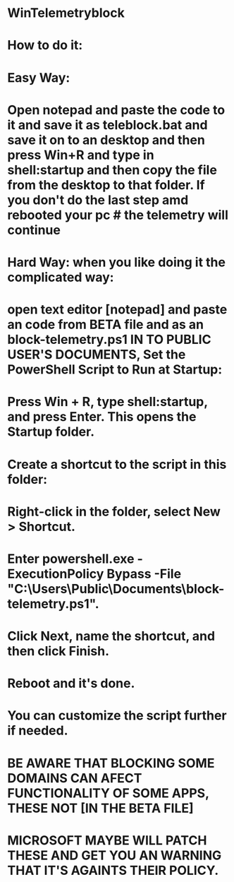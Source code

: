 # WinTelemetryblock
# How to do it:
# Easy Way:
# Open notepad and paste the code to it and save it as teleblock.bat and save it on to an desktop and then press Win+R and type in shell:startup and then copy the file from the desktop to that folder. If you don't do the last step amd rebooted your pc # the telemetry will continue
#
#
# Hard Way: when you like doing it the complicated way:
# open text editor [notepad] and paste an code from BETA file and as an block-telemetry.ps1 IN TO PUBLIC USER'S DOCUMENTS, Set the PowerShell Script to Run at Startup:
# Press Win + R, type shell:startup, and press Enter. This opens the Startup folder.
#    Create a shortcut to the script in this folder:
#     Right-click in the folder, select New > Shortcut.
#       Enter powershell.exe -ExecutionPolicy Bypass -File "C:\Users\Public\Documents\block-telemetry.ps1".
#      Click Next, name the shortcut, and then click Finish.
# Reboot and it's done.
#
# You can customize the script further if needed. 
# BE AWARE THAT BLOCKING SOME DOMAINS CAN AFECT FUNCTIONALITY OF SOME APPS, THESE NOT [IN THE BETA FILE]
#
# MICROSOFT MAYBE WILL PATCH THESE AND GET YOU AN WARNING THAT IT'S AGAINTS THEIR POLICY.

